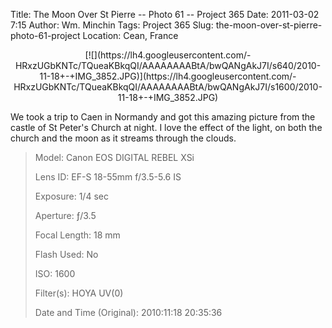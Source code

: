Title: The Moon Over St Pierre -- Photo 61 -- Project 365
Date: 2011-03-02 7:15
Author: Wm. Minchin
Tags: Project 365
Slug: the-moon-over-st-pierre-photo-61-project
Location: Cean, France

<div class="separator" style="clear: both; text-align: center;">

<p>
[![](https://lh4.googleusercontent.com/-HRxzUGbKNTc/TQueaKBkqQI/AAAAAAAABtA/bwQANgAkJ7I/s640/2010-11-18+-+IMG_3852.JPG)](https://lh4.googleusercontent.com/-HRxzUGbKNTc/TQueaKBkqQI/AAAAAAAABtA/bwQANgAkJ7I/s1600/2010-11-18+-+IMG_3852.JPG)

</div>

We took a trip to Caen in Normandy and got this amazing picture from the
castle of St Peter's Church at night. I love the effect of the light, on
both the church and the moon as it streams through the clouds.

> 
> <span style="color: #666666;">Model: </span>Canon EOS DIGITAL REBEL
> XSi
>
> <span style="color: #666666;">Lens ID: </span>EF-S 18-55mm f/3.5-5.6
> IS
>
> <span style="color: #666666;">Exposure: </span>1/4 sec
>
> <span style="color: #666666;">Aperture: </span>ƒ/3.5
>
> <span style="color: #666666;">Focal Length: </span>18 mm
>
> <span style="color: #666666;">Flash Used: </span>No
>
> <span style="color: #666666;">ISO: </span>1600
>
> <span style="color: #666666;">Filter(s): </span>HOYA UV(0)
>
> <p>
> <span style="color: #666666;">Date and Time
> (Original): </span>2010:11:18 20:35:36

